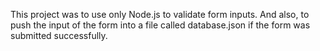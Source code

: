 This project was to use only Node.js to validate form inputs.
And also, to push the input of the form into a file called database.json if the form was submitted successfully.